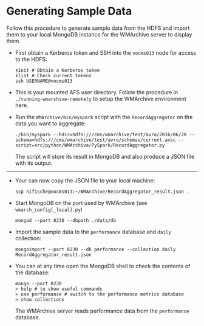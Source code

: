 # Generating Sample Data

Follow this procedure to generate sample data from the HDFS and import them to your local MongoDB instance for the WMArchive server to display them.

- First obtain a Kerberos token and SSH into the `vocms013` node for access to the HDFS:

	```
	kinit # Obtain a Kerberos token
	klist # Check current tokens
	ssh USERNAME@vocms013
	```
-  This is your mounted AFS user directory. Follow the procedure in `./running-wmarchive-remotely` to setup the WMArchive environment here.
- Run the `WMArchive/bin/myspark` script with the `RecordAggregator` on the data you want to aggregate:

	```
	./bin/myspark --hdir=hdfs:///cms/wmarchive/test/avro/2016/06/28 --schema=hdfs:///cms/wmarchive/test/avro/schemas/current.avsc --script=src/python/WMArchive/PySpark/RecordAggregator.py`
	```
	
	The script will store its result in MongoDB and also produce a JSON file with its output.
	
---

- Your can now copy the JSON file to your local machine:

	```
	scp nifische@vocms013:~/WMArchive/RecordAggregator_result.json .
	```

- Start MongoDB on the port used by WMArchive (see `wmarch_config[_local].py`)

	```
	mongod --port 8230 --dbpath ./data/db
	```
	
- Import the sample data to the `performance` database and `daily` collection:
	
	```
	mongoimport --port 8230 --db performance --collection daily RecordAggregator_result.json
	```
- You can at any time open the MongoDB shell to check the contents of the database:

	```
	mongo --port 8230
	> help # to show useful commands
	> use performance # switch to the performance metrics database
	> show collections
	```
	The WMArchive server reads performance data from the `performance` database.
